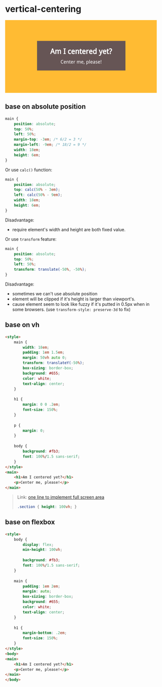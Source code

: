 # vertical-centering

![vertical-centering](./vertical-centering.png)
## base on absolute position
``` css
main {
    position: absolute;
    top: 50%;
    left: 50%;
    margin-top: -3em; /* 6/2 = 3 */
    margin-left: -9em; /* 18/2 = 9 */
    width: 18em;
    height: 6em;
}
```
Or use ``calc()`` function:
``` css
main {
    position: absolute;
    top: calc(50% - 3em);
    left: calc(50% - 9em);
    width: 18em;
    height: 6em;
}
```
Disadvantage:
- require element's width and height are both fixed value.

 Or use ``transform`` feature:
``` css
main {
    position: absolute;
    top: 50%;
    left: 50%;
    transform: translate(-50%, -50%);
}
```
Disadvantage:
- sometimes we can't use absolute position
- element will be clipped if it's height is larger than viewport's.
- cause element seem to look like fuzzy if it's putted in 0.5px when in some browsers.
(use ``transform-style: preserve-3d`` to fix)

## base on vh
``` html
<style>
    main {
        width: 18em;
        padding: 1em 1.5em;
        margin: 50vh auto 0;
        transform: translateY(-50%);
        box-sizing: border-box;
        background: #655;
        color: white;
        text-align: center;
    }

    h1 {
        margin: 0 0 .2em;
        font-size: 150%;
    }

    p {
        margin: 0;
    }

    body {
        background: #fb3;
        font: 100%/1.5 sans-serif;
    }
</style>
<main>
    <h1>Am I centered yet?</h1>
    <p>Center me, please!</p>
</main>
```
>Link: [one line to implement full screen area](https://medium.com/@ckor/make-full-screen-sections-with-1-line-of-css-b82227c75cbd)
> ``` css
> .section { height: 100vh; }
> ```

## base on flexbox
``` html
<style>
    body {
        display: flex;
        min-height: 100vh;

        background: #fb3;
        font: 100%/1.5 sans-serif;
    }

    main {
        padding: 1em 2em;
        margin: auto;
        box-sizing: border-box;
        background: #655;
        color: white;
        text-align: center;
    }

    h1 {
        margin-bottom: .2em;
        font-size: 150%;
    }
</style>
<body>
<main>
    <h1>Am I centered yet?</h1>
    <p>Center me, please!</p>
</main>
</body>
```